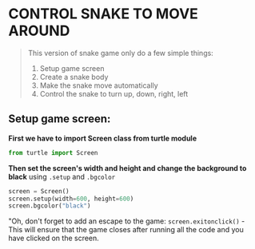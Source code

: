 # CONTROL SNAKE TO MOVE AROUND
> This version of snake game only do a few simple things:
> 1. Setup game screen
> 2. Create a snake body
> 3. Make the snake move automatically
> 4. Control the snake to turn up, down, right, left

## Setup game screen:
**First we have to import Screen class from turtle module**
```python
from turtle import Screen
```
**Then set the screen's width and height and change the background to black** using `.setup` and `.bgcolor`
```python
screen = Screen()
screen.setup(width=600, height=600)
screen.bgcolor("black")
```
"Oh, don't forget to add an escape to the game: `screen.exitonclick()` - This will ensure that the game closes after running all the code and you have clicked on the screen.

